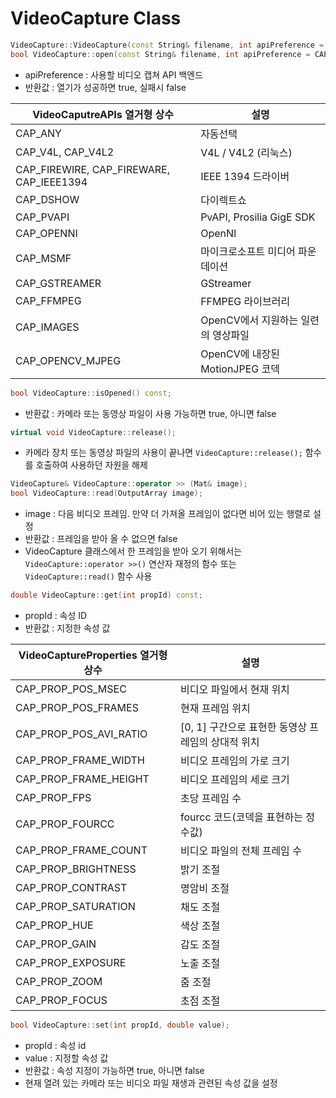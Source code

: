 # VideoCapture Class

```c++
VideoCapture::VideoCapture(const String& filename, int apiPreference = CAP_ANY);
bool VideoCapture::open(const String& filename, int apiPreference = CAP_ANY);
```

- apiPreference : 사용할 비디오 캡쳐 API 백엔드
- 반환값 : 열기가 성공하면 true, 실패시 false

| VideoCaputreAPIs 열거형 상수             | 설명                                |
| ---------------------------------------- | ----------------------------------- |
| CAP_ANY                                  | 자동선택                            |
| CAP_V4L, CAP_V4L2                        | V4L / V4L2 (리눅스)                 |
| CAP_FIREWIRE, CAP_FIREWARE, CAP_IEEE1394 | IEEE 1394 드라이버                  |
| CAP_DSHOW                                | 다이렉트쇼                          |
| CAP_PVAPI                                | PvAPI, Prosilia GigE SDK            |
| CAP_OPENNI                               | OpenNI                              |
| CAP_MSMF                                 | 마이크로소프트 미디어 파운데이션    |
| CAP_GSTREAMER                            | GStreamer                           |
| CAP_FFMPEG                               | FFMPEG 라이브러리                   |
| CAP_IMAGES                               | OpenCV에서 지원하는 일련의 영상파일 |
| CAP_OPENCV_MJPEG                         | OpenCV에 내장된 MotionJPEG 코덱     |



```c++
bool VideoCapture::isOpened() const;
```

- 반환값 : 카메라 또는 동영상 파일이 사용 가능하면 true, 아니면 false



```c++
virtual void VideoCapture::release();
```

- 카메라 장치 또는 동영상 파일의 사용이 끝나면 `VideoCapture::release();` 함수를 호출하여 사용하던 자원을 해제



```c++
VideoCapture& VideoCapture::operator >> (Mat& image);
bool VideoCapture::read(OutputArray image);
```

- image : 다음 비디오 프레임. 만약 더 가져올 프레임이 없다면 비어 있는 행렬로 설정
- 반환값 : 프레임을 받아 올 수 없으면 false
- VideoCapture 클래스에서 한 프레임을 받아 오기 위해서는 `VideoCapture::operator >>()` 연산자 재정의 함수 또는 `VideoCapture::read()` 함수 사용



```c++
double VideoCapture::get(int propId) const;
```

- propId : 속성 ID
- 반환값 : 지정한 속성 값

| VideoCaptureProperties 열거형 상수 | 설명                                               |
| ---------------------------------- | -------------------------------------------------- |
| CAP_PROP_POS_MSEC                  | 비디오 파일에서 현재 위치                          |
| CAP_PROP_POS_FRAMES                | 현재 프레임 위치                                   |
| CAP_PROP_POS_AVI_RATIO             | [0, 1] 구간으로 표현한 동영상 프레임의 상대적 위치 |
| CAP_PROP_FRAME_WIDTH               | 비디오 프레임의 가로 크기                          |
| CAP_PROP_FRAME_HEIGHT              | 비디오 프레임의 세로 크기                          |
| CAP_PROP_FPS                       | 초당 프레임 수                                     |
| CAP_PROP_FOURCC                    | fourcc 코드(코덱을 표현하는 정수값)                |
| CAP_PROP_FRAME_COUNT               | 비디오 파일의 전체 프레임 수                       |
| CAP_PROP_BRIGHTNESS                | 밝기 조절                                          |
| CAP_PROP_CONTRAST                  | 명암비 조절                                        |
| CAP_PROP_SATURATION                | 채도 조절                                          |
| CAP_PROP_HUE                       | 색상 조절                                          |
| CAP_PROP_GAIN                      | 감도 조절                                          |
| CAP_PROP_EXPOSURE                  | 노출 조절                                          |
| CAP_PROP_ZOOM                      | 줌 조절                                            |
| CAP_PROP_FOCUS                     | 초점 조절                                          |



```c++
bool VideoCapture::set(int propId, double value);
```

- propId : 속성 id
- value : 지정할 속성 값
- 반환값 : 속성 지정이 가능하면 true, 아니면 false
- 현재 열려 있는 카메라 또는 비디오 파일 재생과 관련된 속성 값을 설정



